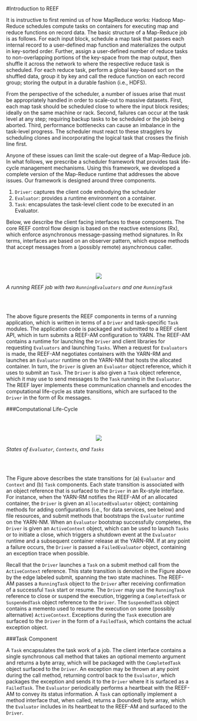 <!--
Licensed to the Apache Software Foundation (ASF) under one
or more contributor license agreements.  See the NOTICE file
distributed with this work for additional information
regarding copyright ownership.  The ASF licenses this file
to you under the Apache License, Version 2.0 (the
"License"); you may not use this file except in compliance
with the License.  You may obtain a copy of the License at

http://www.apache.org/licenses/LICENSE-2.0

Unless required by applicable law or agreed to in writing,
software distributed under the License is distributed on an
"AS IS" BASIS, WITHOUT WARRANTIES OR CONDITIONS OF ANY
KIND, either express or implied.  See the License for the
specific language governing permissions and limitations
under the License.
-->
#Introduction to REEF

It is instructive to first remind us of how MapReduce works: Hadoop Map-Reduce schedules compute tasks on containers for executing map and reduce functions on record data. The basic structure of a Map-Reduce job is as follows. For each input block, schedule a map task that passes each internal record to a user-defined map function and materializes the output in key-sorted order. Further, assign a user-defined number of reduce tasks to non-overlapping portions of the key-space from the map output, then shuffle it across the network to where the respective reduce task is scheduled. For each reduce task, perform a global key-based sort on the shuffled data, group it by key and call the reduce function on each record group; storing the output in a durable fashion (i.e., HDFS).

From the perspective of the scheduler, a number of issues arise that must be appropriately handled in order to scale-out to massive datasets. First, each map task should be scheduled close to where the input block resides; ideally on the same machine or rack. Second, failures can occur at the task level at any step; requiring backup tasks to be scheduled or the job being aborted. Third, performance bottlenecks can cause an imbalance in the task-level progress. The scheduler must react to these stragglers by scheduling clones and incorporating the logical task that crosses the finish line first.

Anyone of these issues can limit the scale-out degree of a Map-Reduce job. In what follows, we prescribe a scheduler framework that provides task life-cycle management mechanisms. Using this framework, we developed a complete version of the Map-Reduce runtime that addresses the above issues. Our framework is designed around three components.

1. `Driver`: captures the client code embodying the scheduler
2. `Evaluator`: provides a runtime environment on a container.
3. `Task`: encapsulates the task-level client code to be executed in an Evaluator.

Below, we describe the client facing interfaces to these components. The core REEF control flow design is based on the reactive extensions (Rx), which enforce asynchronous message-passing method signatures. In Rx terms, interfaces are based on an observer pattern, which expose methods that accept messages from a (possibly remote) asynchronous caller.

<br></br>

<div style="text-align:center" markdown="1">
      <img src="reef-architecture.png"></img>
</div>

*A running REEF job with two `RunningEvaluators` and one `RunningTask`*

<br></br>

The above figure presents the REEF components in terms of a running application, which is written in terms of a `Driver` and task-specific `Task` modules. The application code is packaged and submitted to a REEF client API, which in turn submits a REEF-AM configuration to YARN. The REEF-AM contains a runtime for launching the `Driver` and client libraries for requesting `Evaluators` and launching `Tasks`. When a request for `Evaluators` is made, the REEF-AM negotiates containers with the YARN-RM and launches an `Evaluator` runtime on the YARN-NM that hosts the allocated container. In turn, the `Driver` is given an `Evaluator` object reference, which it uses to submit an `Task`. The `Driver` is also given a `Task` object reference, which it may use to send messages to the `Task` running in the `Evaluator`. The REEF layer implements these communication channels and encodes the computational life-cycle as state transitions, which are surfaced to the `Driver` in the form of Rx messages.

###Computational Life-Cycle

<br></br>

<div style="text-align:center" markdown="1">
      <img src="states-horizontal.png"></img>
</div>

*States of `Evaluator`, `Contexts`, and `Tasks`*

<br></br>

The Figure above describes the state transitions for (a) `Evaluator` and `Context` and (b) `Task` components. Each state transition is associated with an object reference that is surfaced to the `Driver` in an Rx-style interface. For instance, when the YARN-RM notifies the REEF-AM of an allocated container, the `Driver` is given an `AllocatedEvaluator` object; containing methods for adding configurations (i.e., for data services, see below) and file resources, and submit methods that bootstraps the `Evaluator` runtime on the YARN-NM. When an `Evaluator` bootstrap successfully completes, the `Driver` is given an `ActiveContext` object, which can be used to launch `Tasks` or to initiate a close, which triggers a shutdown event at the `Evaluator` runtime and a subsequent container release at the YARN-RM. If at any point a failure occurs, the `Driver` is passed a `FailedEvaluator` object, containing an exception trace when possible.

Recall that the `Driver` launches a `Task` on a submit method call from the `ActiveContext` reference. This state transition is denoted in the Figure above by the edge labeled submit, spanning the two state machines. The REEF-AM passes a `RunningTask` object to the `Driver` after receiving confirmation of a successful `Task` start or resume. The `Driver` may use the `RunningTask` reference to close or suspend the execution, triggering a `CompletedTask` or `SuspendedTask` object reference to the `Driver`. The `SuspendedTask` object contains a memento used to resume the execution on some (possibly alternative) `ActiveContext`. Exceptions during the `Task` execution are surfaced to the `Driver` in the form of a `FailedTask`, which contains the actual exception object.

###Task Component

A `Task` encapsulates the task work of a job. The client interface contains a single synchronous call method that takes an optional memento argument and returns a byte array, which will be packaged with the `CompletedTask` object surfaced to the `Driver`. An exception may be thrown at any point during the call method, returning control back to the `Evaluator`, which packages the exception and sends it to the `Driver` where it is surfaced as a `FailedTask`. The `Evaluator` periodically performs a heartbeat with the REEF-AM to convey its status information. A `Task` can optionally implement a method interface that, when called, returns a (bounded) byte array, which the `Evaluator` includes in its heartbeat to the REEF-AM and surfaced to the `Driver`.